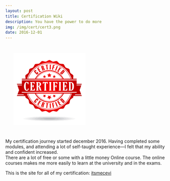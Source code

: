 ```yaml
---
layout: post
title: Certification Wiki
description: You have the power to do more
img: /img/cert/cert3.png
date: 2016-12-01
---
```



<img class="col one right" src="/img/cert/cert2.png" style="padding:25px">

My certification journey started december 2016. Having completed some modules, and attending a lot of self-taught experience—I felt that my ability and confident increased. 
<Br>
There are a lot of free or some with a little money Online course. The online courses makes me more easily to learn at the university and in the exams.

This is the site for all of my certification: <a href="https://certification.gitbook.io/cevi/">itsmecevi</a>
